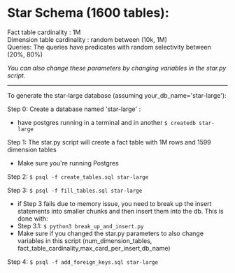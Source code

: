 # Star Schema (1600 tables):  

Fact table cardinality : 1M  
Dimension table cardinality : random between (10k, 1M)  
Queries: The queries have predicates with random selectivity between (20%, 80%)  

*You can also change these parameters by changing variables in the star.py script.*

----------------  

To generate the star-large database (assuming your_db_name='star-large'):  

Step 0: Create a database named 'star-large' :
- have postgres running in a terminal and in another `$ createdb star-large`

Step 1: The star.py script will create a fact table with 1M rows and 1599 dimension tables  
- Make sure you're running Postgres

Step 2: `$ psql -f create_tables.sql star-large`    

Step 3: `$ psql -f fill_tables.sql star-large`    
- if Step 3 fails due to memory issue, you need to break up the insert statements into smaller chunks and then insert them into the db. This is done with: 
- Step 3.1: `$ python3 break_up_and_insert.py`   
- Make sure if you changed the star.py parameters to also change variables in this script (num_dimension_tables, fact_table_cardinality,max_card_per_insert,db_name)

Step 4: `$ psql -f add_foreign_keys.sql star-large`  

